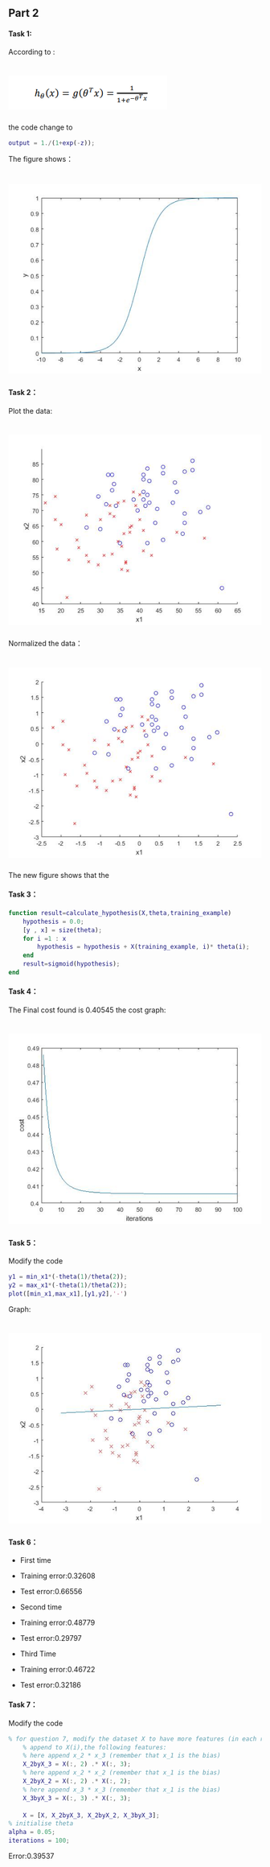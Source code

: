 



## Part 2

#### Task 1:

According to :
# ![img](part2-1-1-1.png)
the code change to

``` Matlab
output = 1./(1+exp(-z));  
```

The figure shows：
# ![img](part2/logistic_regression/2-1-1-1.jpg)

#### Task 2：

Plot the data:
# ![img](part2/logistic_regression/plotData.jpg)
Normalized the data：
# ![img](part2/logistic_regression/plotdatanormalise.jpg)

The new figure shows that the

#### Task 3：

``` Matlab
function result=calculate_hypothesis(X,theta,training_example)
    hypothesis = 0.0;
    [y , x] = size(theta);
    for i =1 : x
        hypothesis = hypothesis + X(training_example, i)* theta(i);
    end
    result=sigmoid(hypothesis);
end

```
#### Task 4：
The Final cost found is 0.40545
the cost graph:
# ![img](part2/logistic_regression/task4-2.jpg)

#### Task 5：

Modify the code
``` Matlab
y1 = min_x1*(-theta(1)/theta(2));
y2 = max_x1*(-theta(1)/theta(2));
plot([min_x1,max_x1],[y1,y2],'-')
```
Graph:
# ![img](part2/logistic_regression/task4.jpg)


#### Task 6：

- First time
 - Training error:0.32608
 - Test error:0.66556

- Second time
 - Training error:0.48779
 - Test error:0.29797

- Third Time
 - Training error:0.46722
 - Test error:0.32186



#### Task 7：

Modify the code

``` Matlab
% for question 7, modify the dataset X to have more features (in each row)
    % append to X(i),the following features:
    % here append x_2 * x_3 (remember that x_1 is the bias)
    X_2byX_3 = X(:, 2) .* X(:, 3);
    % here append x_2 * x_2 (remember that x_1 is the bias)
    X_2byX_2 = X(:, 2) .* X(:, 2);
    % here append x_3 * x_3 (remember that x_1 is the bias)
    X_3byX_3 = X(:, 3) .* X(:, 3);

    X = [X, X_2byX_3, X_2byX_2, X_3byX_3];
% initialise theta
alpha = 0.05;
iterations = 100;
```
Error:0.39537
